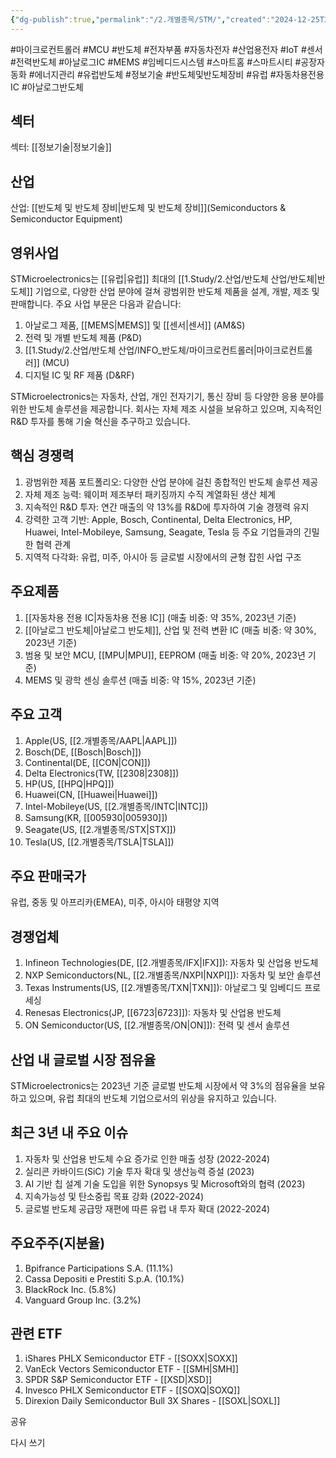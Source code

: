 ```yaml
---
{"dg-publish":true,"permalink":"/2.개별종목/STM/","created":"2024-12-25T21:44:16.161+09:00","updated":"2025-07-29T21:37:05.229+09:00"}
---
```


#마이크로컨트롤러 #MCU #반도체 #전자부품 #자동차전자 #산업용전자 #IoT #센서 #전력반도체 #아날로그IC #MEMS #임베디드시스템 #스마트홈 #스마트시티 #공장자동화 #에너지관리 #유럽반도체 #정보기술 #반도체및반도체장비 #유럽 #자동차용전용IC #아날로그반도체

## 섹터

섹터: [[정보기술\|정보기술]]

## 산업

산업: [[반도체 및 반도체 장비\|반도체 및 반도체 장비]](Semiconductors & Semiconductor Equipment)

## 영위사업

STMicroelectronics는 [[유럽\|유럽]] 최대의 [[1.Study/2.산업/반도체 산업/반도체\|반도체]] 기업으로, 다양한 산업 분야에 걸쳐 광범위한 반도체 제품을 설계, 개발, 제조 및 판매합니다. 주요 사업 부문은 다음과 같습니다:

1. 아날로그 제품, [[MEMS\|MEMS]] 및 [[센서\|센서]] (AM&S)
2. 전력 및 개별 반도체 제품 (P&D)
3. [[1.Study/2.산업/반도체 산업/INFO_반도체/마이크로컨트롤러\|마이크로컨트롤러]] (MCU)
4. 디지털 IC 및 RF 제품 (D&RF)

STMicroelectronics는 자동차, 산업, 개인 전자기기, 통신 장비 등 다양한 응용 분야를 위한 반도체 솔루션을 제공합니다. 회사는 자체 제조 시설을 보유하고 있으며, 지속적인 R&D 투자를 통해 기술 혁신을 추구하고 있습니다.

## 핵심 경쟁력

1. 광범위한 제품 포트폴리오: 다양한 산업 분야에 걸친 종합적인 반도체 솔루션 제공
2. 자체 제조 능력: 웨이퍼 제조부터 패키징까지 수직 계열화된 생산 체계
3. 지속적인 R&D 투자: 연간 매출의 약 13%를 R&D에 투자하여 기술 경쟁력 유지
4. 강력한 고객 기반: Apple, Bosch, Continental, Delta Electronics, HP, Huawei, Intel-Mobileye, Samsung, Seagate, Tesla 등 주요 기업들과의 긴밀한 협력 관계
5. 지역적 다각화: 유럽, 미주, 아시아 등 글로벌 시장에서의 균형 잡힌 사업 구조

## 주요제품

1. [[자동차용 전용 IC\|자동차용 전용 IC]] (매출 비중: 약 35%, 2023년 기준)
2. [[아날로그 반도체\|아날로그 반도체]], 산업 및 전력 변환 IC (매출 비중: 약 30%, 2023년 기준)
3. 범용 및 보안 MCU, [[MPU\|MPU]], EEPROM (매출 비중: 약 20%, 2023년 기준)
4. MEMS 및 광학 센싱 솔루션 (매출 비중: 약 15%, 2023년 기준)

## 주요 고객

1. Apple(US, [[2.개별종목/AAPL\|AAPL]])
2. Bosch(DE, [[Bosch\|Bosch]])
3. Continental(DE, [[CON\|CON]])
4. Delta Electronics(TW, [[2308\|2308]])
5. HP(US, [[HPQ\|HPQ]])
6. Huawei(CN, [[Huawei\|Huawei]])
7. Intel-Mobileye(US, [[2.개별종목/INTC\|INTC]])
8. Samsung(KR, [[005930\|005930]])
9. Seagate(US, [[2.개별종목/STX\|STX]])
10. Tesla(US, [[2.개별종목/TSLA\|TSLA]])

## 주요 판매국가

유럽, 중동 및 아프리카(EMEA), 미주, 아시아 태평양 지역

## 경쟁업체

1. Infineon Technologies(DE, [[2.개별종목/IFX\|IFX]]): 자동차 및 산업용 반도체
2. NXP Semiconductors(NL, [[2.개별종목/NXPI\|NXPI]]): 자동차 및 보안 솔루션
3. Texas Instruments(US, [[2.개별종목/TXN\|TXN]]): 아날로그 및 임베디드 프로세싱
4. Renesas Electronics(JP, [[6723\|6723]]): 자동차 및 산업용 반도체
5. ON Semiconductor(US, [[2.개별종목/ON\|ON]]): 전력 및 센서 솔루션

## 산업 내 글로벌 시장 점유율

STMicroelectronics는 2023년 기준 글로벌 반도체 시장에서 약 3%의 점유율을 보유하고 있으며, 유럽 최대의 반도체 기업으로서의 위상을 유지하고 있습니다.

## 최근 3년 내 주요 이슈

1. 자동차 및 산업용 반도체 수요 증가로 인한 매출 성장 (2022-2024)
2. 실리콘 카바이드(SiC) 기술 투자 확대 및 생산능력 증설 (2023)
3. AI 기반 칩 설계 기술 도입을 위한 Synopsys 및 Microsoft와의 협력 (2023)
4. 지속가능성 및 탄소중립 목표 강화 (2022-2024)
5. 글로벌 반도체 공급망 재편에 따른 유럽 내 투자 확대 (2022-2024)

## 주요주주(지분율)

1. Bpifrance Participations S.A. (11.1%)
2. Cassa Depositi e Prestiti S.p.A. (10.1%)
3. BlackRock Inc. (5.8%)
4. Vanguard Group Inc. (3.2%)

## 관련 ETF

1. iShares PHLX Semiconductor ETF - [[SOXX\|SOXX]]
2. VanEck Vectors Semiconductor ETF - [[SMH\|SMH]]
3. SPDR S&P Semiconductor ETF - [[XSD\|XSD]]
4. Invesco PHLX Semiconductor ETF - [[SOXQ\|SOXQ]]
5. Direxion Daily Semiconductor Bull 3X Shares - [[SOXL\|SOXL]]

공유

다시 쓰기
